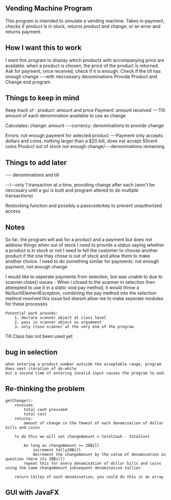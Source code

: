 ## Vending Machine Program

This program is intended to simulate a vending machine. 
Takes in payment, checks if product is in stock, returns product and change, or an error and returns payment. 

## How I want this to work

I want this program to display which products with accompanying price are available.
when a product is chosen, the price of the product is returned. 
Ask for payment, once received, check if it is enough. 
Check if the till has enough change ---with neccessary denominations
Provide Product and Change
end program

## Things to keep in mind 

Keep track of :
    product: amount and price
    Payment: amount received
    ---Till: amount of each denomination available to use as change

Calculates:
    change: amount
    ---currency: denominations to provide change

Errors:
    not enough payment for selected product
    ---Payment only accepts dollars and coins, nothing larger than a $20 bill, does not accept 50cent coins
    Product out of stock
    not enough change/---denominations remaining

## Things to add later
--- denominations and till 

--/--only 1 transaction at a time, providing change after each (won't be neccssary until a gui is built and program altered to do multiple transactions)

Restocking function and possibly a passcode/key to prevent unauthorized access

## Notes

So far, the program will ask for a product and a payment but does not address things when out of stock
I need to provide a status saying whether a product is in stock or not
I need to tell the customer to choose another product if the one they chose is out of stock and allow 
     them to make another choice.
I need to do something similar for payments: not enough payment, not enough change

I would like to seperate payments from selection, but was unable to due to scanner.close() issues
    - When i closed to the scanner in selection then attempted to use it in a static void pay method,
    it would throw a NoSuchElementException, combining the pay method into the selection method resolved
    this issue but doesnt allow me to make seperate modules for these processes

    Potential work arounds: 
        1. declare scanner object at class level
        2. pass in scanner object as arguement
        3. only close scanner at the very end of the program

Till Class has not been used yet

## bug in selection
    when entering a product number outside the acceptable range, program does next iteration of do-while 
    but a second time of entering invalid input causes the program to end.
    



## Re-thinking the problem
    getChange(): 
        receives 
            total cash provided
            total cost
        returns: 
            amount of change in the fewest of each denomination of dollar bills and coins

        to do this we will set changeAmount = totalCash - totalCost
            
            As long as changeAmount >= 20Bill
                increment tally20Bill
                decrement the changeAmount by the value of denomination in question (here its 20Bill)
            repeat this for every denomination of dollar bills and coins using the same changeAmount subsequent denomination tallies 
            
        return talley of each denomination, you could do this in an array
    


## GUI with JavaFX